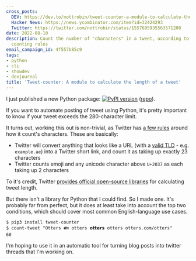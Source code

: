 ```yaml
---
cross_posts:
  DEV: https://dev.to/nottrobin/tweet-counter-a-module-to-calculate-the-length-of-a-tweet-4eon
  Hacker News: https://news.ycombinator.com/item?id=32424293
  Twitter: https://twitter.com/nottrobin/status/1557695935563571208
date: 2022-08-10
description: Count the number of "characters" in a tweet, according to Twitter's character
  counting rules
email_campaign_id: 4f557b85c9
tags:
- python
- cli
- showdev
- devjournal
title: 'Tweet-counter: A module to calculate the length of a tweet'
---
```


I just published a new Python package: [![PyPI version](https://badge.fury.io/py/tweet-counter.svg)](https://pypi.org/project/tweet-counter/) ([repo](https://github.com/nottrobin/tweet-counter)).

If you want to automate posting of tweet using Python, it's pretty important to know if your tweet exceeds the 280-character limit.

It turns out, working this out is non-trivial, as Twitter has [a few rules](https://developer.twitter.com/en/docs/counting-characters) around how it count's characters. These are basically:

- Twitter will convert anything that looks like a URL (with a [valid TLD](https://data.iana.org/TLD/tlds-alpha-by-domain.txt) - e.g. `example.ae`) into a Twitter short link, and count it as taking up exactly 23 characters
- Twitter counts emoji and any unicode character above `U+2037` as each taking up 2 characters

To it's credit, Twitter [provides official open-source libraries](https://github.com/twitter/twitter-text) for calculating tweet length.

But there isn't a library for Python that I could find. So I made one. It's probably far from perfect, but it does at least take into account the top two conditions, which should cover most common English-language use cases.

```
$ pip3 install tweet-counter
$ count-tweet "Otters 👪 otters 𝗼𝘁𝘁𝗲𝗿𝘀 otters otters.com/otters"
60
```

I'm hoping to use it in an automatic tool for turning blog posts into twitter threads that I'm working on.